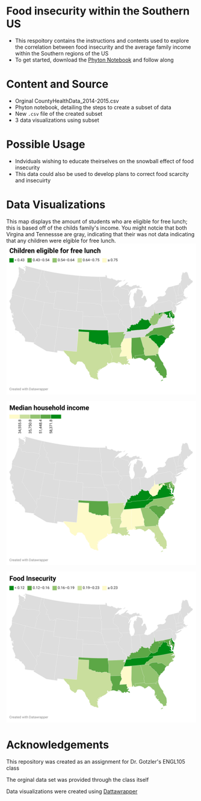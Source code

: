 # Food insecurity within the Southern US 
- This respoitory contains the instructions and contents used to explore the correlation between food insecurity and the average family income within the Southern regions of the US
- To get started, download the [Phyton Notebook](Phyton_Notebook.ipynb) and follow along 
# Content and Source
- Orginal CountyHealthData_2014-2015.csv
- Phyton notebook, detailing the steps to create a subset of data
- New `.csv` file of the created subset
- 3 data visualizations using subset
# Possible Usage
- Indviduals wishing to educate theirselves on the snowball effect of food insecurity  
- This data could also be used to develop plans to correct food scarcity and insecuirty 
# Data Visualizations

This map displays the amount of students who are eligible for free lunch; this is based off of the childs family's income. You might notcie that both Virgina and Tennessse are gray, indicating that their was not data indicating that any children were elgible for free lunch. 
![data-viz](/Visualizations/Kidslunchfree.png)

![data.viz](/Visualizations/Medianincome.png)

![data-viz](/Visualizations/Foodinsecurity.png)
# Acknowledgements
This repository was created as an assignment for Dr. Gotzler's ENGL105 class

The orginal data set was provided through the class itself

Data visualizations were created using [Dattawrapper](https://www.datawrapper.de/)
